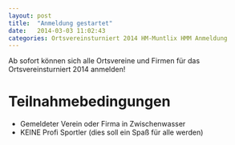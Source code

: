 ```yaml
---
layout: post
title:  "Anmeldung gestartet"
date:   2014-03-03 11:02:43
categories: Ortsvereinsturniert 2014 HM-Muntlix HMM Anmeldung
---
```


Ab sofort können sich alle Ortsvereine und Firmen für das Ortsvereinsturniert 2014 anmelden!

# Teilnahmebedingungen
- Gemeldeter Verein oder Firma in Zwischenwasser
- KEINE Profi Sportler (dies soll ein Spaß für alle werden)
